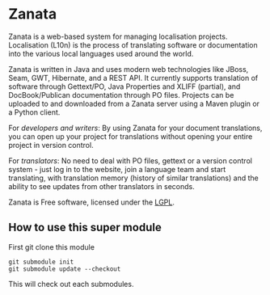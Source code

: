 Zanata
=====

Zanata is a web-based system for managing localisation projects.
Localisation (L10n) is the process of translating software or
documentation into the various local languages used around the world.

Zanata is written in Java and uses modern web technologies like JBoss,
Seam, GWT, Hibernate, and a REST API. It currently supports translation
of software through Gettext/PO, Java Properties and XLIFF (partial), and
DocBook/Publican documentation through PO files. Projects can be
uploaded to and downloaded from a Zanata server using a Maven plugin or
a Python client.

For *developers and writers*: By using Zanata for 
your document translations, you can open up your project for 
translations without opening your entire project in version 
control.

For *translators*: No need to deal with PO files, 
gettext or a version control system - just log in to the website, join 
a language team and start translating, with translation memory (history 
of similar translations) and the ability to see updates from other 
translators in seconds.


Zanata is Free software, licensed under the [LGPL][].

## How to use this super module

First git clone this module
```
git submodule init
git submodule update --checkout
```
This will check out each submodules.

[LGPL]: http://www.gnu.org/licenses/lgpl-2.1.html
